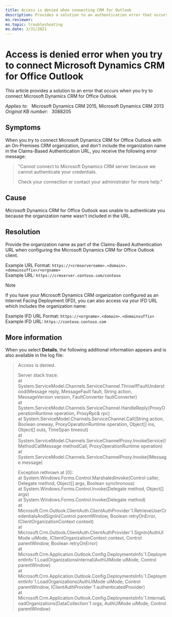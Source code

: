 ```yaml
---
title: Access is denied when connecting CRM for Outlook
description: Provides a solution to an authentication error that occurs when you try to connect Microsoft Dynamics CRM for Office Outlook.
ms.reviewer: 
ms.topic: troubleshooting
ms.date: 3/31/2021
---
```

# Access is denied error when you try to connect Microsoft Dynamics CRM for Office Outlook

This article provides a solution to an error that occurs when you try to connect Microsoft Dynamics CRM for Office Outlook.

_Applies to:_ &nbsp; Microsoft Dynamics CRM 2015, Microsoft Dynamics CRM 2013  
_Original KB number:_ &nbsp; 3088205

## Symptoms

When you try to connect Microsoft Dynamics CRM for Office Outlook with an On-Premises CRM organization, and don't include the organization name in the Claims-Based Authentication URL, you receive the following error message:

> "Cannot connect to Microsoft Dynamics CRM server because we cannot authenticate your credentials.
>
> Check your connection or contact your administrator for more help."

## Cause

Microsoft Dynamics CRM for Office Outlook was unable to authenticate you because the organization name wasn't included in the URL.

## Resolution

Provide the organization name as part of the Claims-Based Authentication URL when configuring the Microsoft Dynamics CRM for Office Outlook client.

Example URL Format: `https://<crmservername>.<domain>.<domainsuffix>/<orgname>`  
Example URL: `https://crmserver.contoso.com/contoso`

> [!NOTE]
> If you have your Microsoft Dynamics CRM organization configured as an Internet Facing Deployment (IFD), you can also access via your IFD URL which includes the organization name:
>
> Example IFD URL Format: `https://<orgname>.<domain>.<domainsuffix>`  
> Example IFD URL: `https://contoso.contoso.com`

## More information

When you select **Details**, the following additional information appears and is also available in the log file:

> Access is denied.
>
> Server stack trace:  
 at System.ServiceModel.Channels.ServiceChannel.ThrowIfFaultUnderstood(Message reply, MessageFault fault, String action, MessageVersion version, FaultConverter faultConverter)  
 at System.ServiceModel.Channels.ServiceChannel.HandleReply(ProxyOperationRuntime operation, ProxyRpc& rpc)  
 at System.ServiceModel.Channels.ServiceChannel.Call(String action, Boolean oneway, ProxyOperationRuntime operation, Object[] ins, Object[] outs, TimeSpan timeout)  
 at System.ServiceModel.Channels.ServiceChannelProxy.InvokeService(IMethodCallMessage methodCall, ProxyOperationRuntime operation)  
 at System.ServiceModel.Channels.ServiceChannelProxy.Invoke(IMessage message)
>
> Exception rethrown at [0]:  
 at System.Windows.Forms.Control.MarshaledInvoke(Control caller, Delegate method, Object[] args, Boolean synchronous)  
 at System.Windows.Forms.Control.Invoke(Delegate method, Object[] args)  
 at System.Windows.Forms.Control.Invoke(Delegate method)  
 at Microsoft.Crm.Outlook.ClientAuth.ClientAuthProvider\`1.RetrieveUserCredentialsAndSignIn(Control parentWindow, Boolean retryOnError, IClientOrganizationContext context)  
 at Microsoft.Crm.Outlook.ClientAuth.ClientAuthProvider\`1.SignIn(AuthUIMode uiMode, IClientOrganizationContext context, Control parentWindow, Boolean retryOnError)  
 at Microsoft.Crm.Application.Outlook.Config.DeploymentsInfo\`1.DeploymentInfo\`1.LoadOrganizationsInternal(AuthUIMode uiMode, Control parentWindow)  
 at Microsoft.Crm.Application.Outlook.Config.DeploymentsInfo\`1.DeploymentInfo\`1.LoadOrganizations(AuthUIMode uiMode, Control parentWindow, IClientAuthProvider\`1 authenticatedProvider)  
 at Microsoft.Crm.Application.Outlook.Config.DeploymentsInfo\`1.InternalLoadOrganizations(DataCollection\`1 orgs, AuthUIMode uiMode, Control parentWindow)
